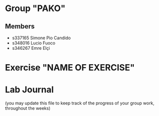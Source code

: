 # Group "PAKO"

## Members
- s337165 Simone Pio Candido
- s348016 Lucio Fuoco
- s346267 Emre Elçi
# Exercise "NAME OF EXERCISE"

# Lab Journal

(you may update this file to keep track of the progress of your group work, throughout the weeks)
